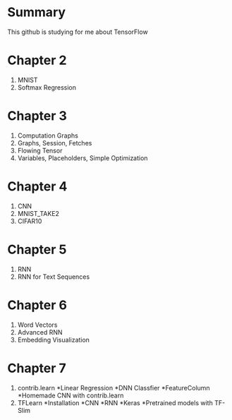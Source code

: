 Summary
=======
This github is studying for me about TensorFlow

Chapter 2
=========
1. MNIST
2. Softmax Regression


Chapter 3
=========
1. Computation Graphs
2. Graphs, Session, Fetches
3. Flowing Tensor
4. Variables, Placeholders, Simple Optimization

Chapter 4
=========
1. CNN
2. MNIST_TAKE2
3. CIFAR10

Chapter 5
=========
1. RNN
2. RNN for Text Sequences

Chapter 6
=========
1. Word Vectors
2. Advanced RNN
3. Embedding Visualization

Chapter 7
=========
1. contrib.learn
  *Linear Regression
  *DNN Classfier
  *FeatureColumn
  *Homemade CNN with contrib.learn
2. TFLearn
  *Installation
  *CNN
  *RNN
  *Keras
  *Pretrained models with TF-Slim
